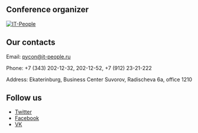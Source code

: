 ## Conference organizer
[![IT-People](https://img-fotki.yandex.ru/get/176331/121639917.103/0_180a79_f89b8c60_orig)](http://www.it-people.ru/)

## Our contacts
Email: [pycon@it-people.ru](pycon@it-people.ru)

Phone: +7 (343) 202-12-32, 202-12-52, +7 (912) 23-21-222

Address: Ekaterinburg, Business Center Suvorov, Radischeva 6a, office 1210

## Follow us
- [Twitter](https://twitter.com/PyConRu)
- [Facebook](https://www.facebook.com/ruPycon)
- [VK](http://vk.com/pyconru)
